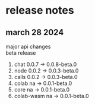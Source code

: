 # release notes

## march 28 2024

major api changes  
beta release  

1. chat 0.0.7 -> 0.0.8-beta.0
2. node 0.0.2 -> 0.0.3-beta.0
3. calls 0.0.2 -> 0.0.3-beta.0
4. colab na -> 0.0.1-beta.0
5. core na -> 0.0.1-beta.0
6. colab-wasm na -> 0.0.1-beta.0
